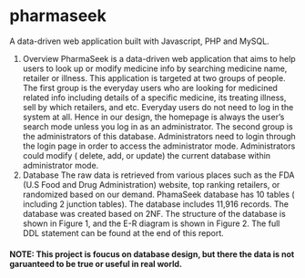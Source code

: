 # pharmaseek
A data-driven web application built with Javascript, PHP and MySQL.

1. Overview
PharmaSeek is a data-driven web application that aims to help users to look up or modify medicine info by searching medicine name, retailer or illness. This application is targeted at two groups of people. The first group is the everyday users who are looking for medicined related info including details of a specific medicine, its treating illness, sell by which retailers, and etc. Everyday users do not need to log in the system at all. Hence in our design, the homepage is always the user’s search mode unless you log in as an administrator.
The second group is the administrators of this database. Administrators need to login through the login page in order to access the administrator mode. Administrators could modify ( delete, add, or update) the current database within administrator mode.
2. Database
The raw data is retrieved from various places such as the FDA (U.S Food and Drug Administration) website, top ranking retailers, or randomized based on our demand. PhamaSeek database has 10 tables ( including 2 junction tables). The database includes 11,916 records. The database was created based on 2NF. The structure of the database is shown in Figure 1, and the E-R diagram is shown in Figure 2. The full DDL statement can be found at the end of this report.

#### **NOTE: This project is foucus on database design, but there the data is not garuanteed to be true or useful in real world.**
